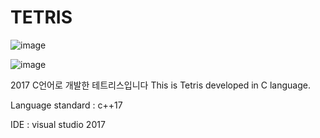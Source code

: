 # TETRIS 

![image](https://user-images.githubusercontent.com/31683152/144196079-32e48720-25f3-4d80-9409-d9c1579add25.png)

![image](https://user-images.githubusercontent.com/31683152/144196140-bb1723b8-58a0-4de1-a641-ae8445955fbf.png)

2017
C언어로 개발한 테트리스입니다
This is Tetris developed in C language.

Language standard : c++17

IDE : visual studio 2017

